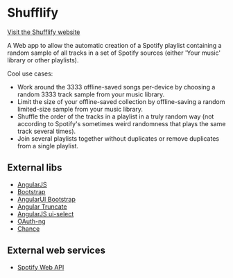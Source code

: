# Shufflify

[Visit the Shufflify website](http://shufflify.alexjf.net)

A Web app to allow the automatic creation of a Spotify playlist containing a random sample of all tracks in a set of Spotify sources (either 'Your music' library or other playlists).

Cool use cases:

* Work around the 3333 offline-saved songs per-device by choosing a random 3333 track sample from your music library.
* Limit the size of your offline-saved collection by offline-saving a random limited-size sample from your music library.
* Shuffle the order of the tracks in a playlist in a truly random way (not according to Spotify's sometimes weird randomness that plays the same track several times).
* Join several playlists together without duplicates or remove duplicates from a single playlist.

## External libs

* [AngularJS](https://angularjs.org)
* [Bootstrap](https://getbootstrap.com)
* [AngularUI Bootstrap](https://angular-ui.github.io/bootstrap/)
* [Angular Truncate](https://github.com/sparkalow/angular-truncate)
* [AngularJS ui-select](https://github.com/angular-ui/ui-select)
* [OAuth-ng](https://andreareginato.github.io/oauth-ng/)
* [Chance](http://chancejs.com/)

## External web services

* [Spotify Web API](https://developer.spotify.com/web-api/)
